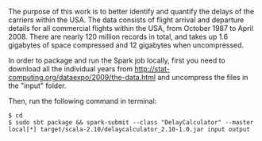 The purpose of this work is to better identify and quantify the delays of the carriers within the USA.
The data consists of flight arrival and departure details for all commercial flights within the USA, from October 1987 to April 2008. There are nearly 120 million records in total, and takes up 1.6 gigabytes of space compressed and 12 gigabytes when uncompressed.

In order to package and run the Spark job locally, first you need to download all the individual years from http://stat-computing.org/dataexpo/2009/the-data.html and uncompress the files in the "input" folder.

Then, run the following command in terminal:

```
$ cd 
$ sudo sbt package && spark-submit --class "DelayCalculator" --master local[*] target/scala-2.10/delaycalculator_2.10-1.0.jar input output
```
